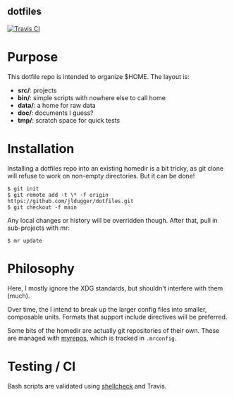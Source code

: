 ## dotfiles

[![Travis CI](https://travis-ci.com/jldugger/dotfiles.svg?branch=main)](https://travis-ci.com/jldugger/dotfiles)

# Purpose

This dotfile repo is intended to organize $HOME. The layout is:

 * **src/**: projects
 * **bin/**: simple scripts with nowhere else to call home
 * **data/**: a home for raw data
 * **doc/**: documents I guess?
 * **tmp/**: scratch space for quick tests
 
# Installation

Installing a dotfiles repo into an existing homedir is a bit tricky, as
git clone will refuse to work on non-empty directories. But it can be done!

    $ git init
    $ git remote add -t \* -f origin https://github.com/jldugger/dotfiles.git
    $ git checkout -f main

Any local changes or history will be overridden though. After that, pull in sub-projects
with mr:

    $ mr update

# Philosophy

Here, I mostly ignore the XDG standards, but shouldn't interfere with them (much).

Over time, the I intend to break up the larger config files into smaller, composable units. Formats that support include
directives will be preferred.

Some bits of the homedir are actually git repositories of their own. These are managed with
[myrepos](https://myrepos.branchable.com/), which is tracked in `.mrconfig`.

# Testing / CI

Bash scripts are validated using [shellcheck](https://github.com/koalaman/shellcheck) and Travis.
